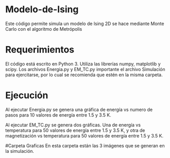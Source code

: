 # Modelo-de-Ising
Este código permite simula un modelo de Ising 2D se hace mediante Monte Carlo con el algoritmo de Metrópolis

# Requerimientos
El código está escrito en Python 3. Utiliza las librerías numpy, matplotlib y scipy. Los archivos Energia.py y EM_TC.py importante el archivo Simulación para ejercitarse, por lo cual se recomienda que estén en la misma carpeta. 

# Ejecución
Al ejecutar Energia.py se genera una gráfica de energía vs numero de pasos para 10 valores de energía entre 1.5 y 3.5 K.

Al ejecutar EM_TC.py se genera dos gráficas. Una de energía vs temperatura para 50 valores de energía entre 1.5 y 3.5 K, y otra de magnetización vs temperatura para 50 valores de energía entre 1.5 y 3.5 K.

#Carpeta Graficas
En esta carpeta están las 3 imágenes que se generan en la simulación.
